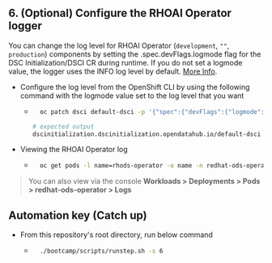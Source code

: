 ## 6. (Optional) Configure the RHOAI Operator logger

You can change the log level for RHOAI Operator (`development`, `""`, `production`) components by setting the .spec.devFlags.logmode flag for the DSC Initialization/DSCI CR during runtime. If you do not set a logmode value, the logger uses the INFO log level by default. [More Info](https://docs.redhat.com/en/documentation/red_hat_openshift_ai_self-managed/2.10/html/Install_and_unInstall_openshift_ai_self-managed/Install-and-deploying-openshift-ai_install#Configure-the-operator-logger_operator-log).

- Configure the log level from the OpenShift CLI by using the following command with the logmode value set to the log level that you want

  - ```sh
      oc patch dsci default-dsci -p '{"spec":{"devFlags":{"logmode":"development"}}}' --type=merge
    ```

    ```sh
    # expected output
    dscinitialization.dscinitialization.opendatahub.io/default-dsci patched
    ```

- Viewing the RHOAI Operator log

  - ```sh
      oc get pods -l name=rhods-operator -o name -n redhat-ods-operator |  xargs -I {} oc logs -f {} -n redhat-ods-operator
    ```

> You can also view via the console
> **Workloads > Deployments > Pods > redhat-ods-operator > Logs**

## Automation key (Catch up)

- From this repository's root directory, run below command
  - ```sh
      ./bootcamp/scripts/runstep.sh -s 6
    ```

